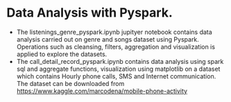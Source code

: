 # Data Analysis with Pyspark.
- The listenings_genre_pyspark.ipynb jupityer notebook contains data analysis carried out on genre and songs dataset using Pyspark. Operations such as cleansing, filters, aggregation and visualization is applied to explore the datasets. 
- The call_detail_record_pyspark.ipynb contains data analysis using spark sql and aggregate functions, visualization using matplotlib on a dataset which contains Hourly phone calls, SMS and Internet communication. The dataset can be downloaded from https://www.kaggle.com/marcodena/mobile-phone-activity
